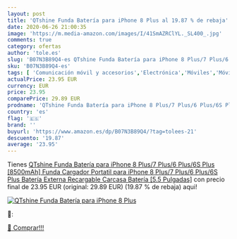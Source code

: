 ```yaml
---
layout: post
title: 'QTshine Funda Batería para iPhone 8 Plus al 19.87 % de rebaja'
date: 2020-06-26 21:00:35
image: 'https://m.media-amazon.com/images/I/41SmAZRClYL._SL400_.jpg'
comments: true
category: ofertas
author: 'tole.es'
slug: 'B07N3B89Q4-es QTshine Funda Batería para iPhone 8 Plus/7 Plus/6 Plus/6S...'
sku: 'B07N3B89Q4-es'
tags: [ 'Comunicación móvil y accesorios','Electrónica','Móviles','Móviles y smartphones libres','iphone', ]
actualPrice: 23.95 EUR
currency: EUR
price: 23.95
comparePrice: 29.89 EUR
prodname: 'QTshine Funda Batería para iPhone 8 Plus/7 Plus/6 Plus/6S Plus  [8500mAh] Funda Cargador Portatil para iPhone 8 Plus/7 Plus/6 Plus/6S Plus Batería Externa Recargable Carcasa Batería [5.5 Pulgadas]'
country: 'es'
flag: '🇪🇸'
brand: ''
buyurl: 'https://www.amazon.es/dp/B07N3B89Q4/?tag=tolees-21'
descuento: '19.87'
average: '23.95'
---
```


Tienes [QTshine Funda Batería para iPhone 8 Plus/7 Plus/6 Plus/6S Plus  [8500mAh] Funda Cargador Portatil para iPhone 8 Plus/7 Plus/6 Plus/6S Plus Batería Externa Recargable Carcasa Batería [5.5 Pulgadas]](https://www.amazon.es/dp/B07N3B89Q4/?tag=tolees-21) con precio final de  23.95 EUR (original: 29.89 EUR) (19.87 %  de rebaja) aqui!

[![QTshine Funda Batería para iPhone 8 Plus](https://m.media-amazon.com/images/I/41SmAZRClYL._SL400_.jpg)](https://www.amazon.es/dp/B07N3B89Q4/?tag=tolees-21)

🔎:


[🛒 Comprar!!!](https://www.amazon.es/dp/B07N3B89Q4/?tag=tolees-21)
